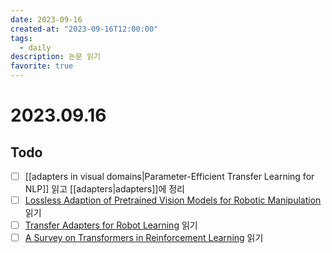 ```yaml
---
date: 2023-09-16
created-at: "2023-09-16T12:00:00"
tags:
  - daily
description: 논문 읽기
favorite: true
---
```

# 2023.09.16
## Todo
- [ ] [[adapters in visual domains|Parameter-Efficient Transfer Learning for NLP]] 읽고 [[adapters|adapters]]에 정리
- [ ] [Lossless Adaption of Pretrained Vision Models for Robotic Manipulation](https://arxiv.org/pdf/2304.06600.pdf) 읽기
- [ ] [Transfer Adapters for Robot Learning](https://openreview.net/pdf?id=H--wvRYBmF) 읽기
- [ ] [A Survey on Transformers in Reinforcement Learning](https://arxiv.org/pdf/2301.03044.pdf) 읽기